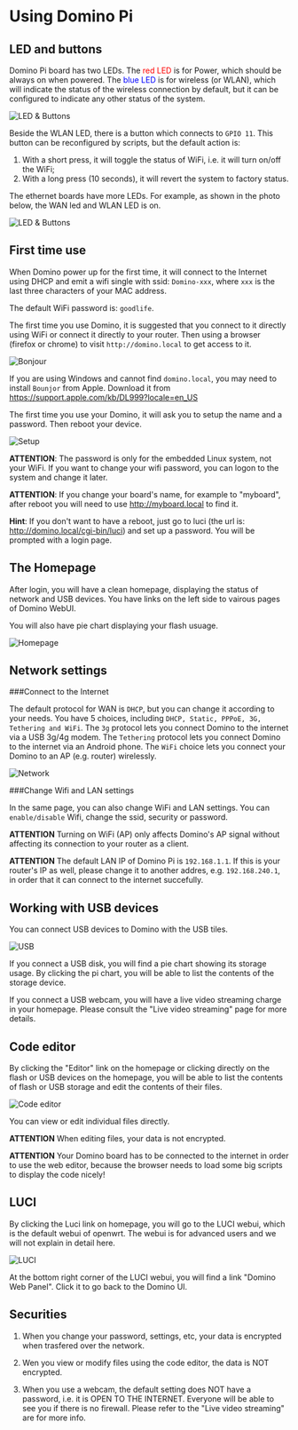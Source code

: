 Using Domino Pi
================

LED and buttons
----------------

Domino Pi board has two LEDs. The <font color='red'>red LED</font> is for Power, which should be always on when powered. The <font color='blue'>blue LED</font> is for wireless (or WLAN), which will indicate the status of the wireless connection by default, but it can be configured to indicate any other status of the system. 

![LED & Buttons](https://static.gl-inet.com/docs/en/2.x/domino/pi/src/pi-led-button.jpg)

Beside the WLAN LED, there is a button which connects to `GPIO 11`. This button can be reconfigured by scripts, but the default action is: 

1. With a short press, it will toggle the status of WiFi, i.e. it will turn on/off the WiFi; 
2. With a long press (10 seconds), it will revert the system to factory status.

The ethernet boards have more LEDs. For example, as shown in the photo below, the WAN led and WLAN LED is on.

![LED & Buttons](https://static.gl-inet.com/docs/en/2.x/domino/pi/src/pi-powerup.jpg)

First time use
---------------

When Domino power up for the first time, it will connect to the Internet using DHCP and emit a wifi single with ssid: `Domino-xxx`, where `xxx` is the last three characters of your MAC address. 

The default WiFi password is: `goodlife`.

The first time you use Domino, it is suggested that you connect to it directly using WiFi or connect it directly to your router. Then using a browser (firefox or chrome) to visit `http://domino.local` to get access to it.

![Bonjour](https://static.gl-inet.com/docs/en/2.x/domino/pi/src/bonjour.jpg)

If you are using Windows and cannot find `domino.local`, you may need to install `Bounjor` from Apple. Download it from https://support.apple.com/kb/DL999?locale=en_US 

The first time you use your Domino, it will ask you to setup the name and a password. Then reboot your device.

![Setup](https://static.gl-inet.com/docs/en/2.x/domino/pi/src/first_time.jpg)

**ATTENTION**: The password is only for the embedded Linux system, not your WiFi. If you want to change your wifi password, you can logon to the system and change it later.

**ATTENTION**: If you change your board's name, for example to "myboard", after reboot you will need to use http://myboard.local to find it.

**Hint**: If you don't want to have a reboot, just go to luci (the url is: http://domino.local/cgi-bin/luci) and set up a password. You will be prompted with a login page.

The Homepage
------------

After login, you will have a clean homepage, displaying the status of network and USB devices. You have links on the left side to vairous pages of Domino WebUI.

You will also have pie chart displaying your flash usuage.

![Homepage](https://static.gl-inet.com/docs/en/2.x/domino/pi/src/homepage.jpg)

Network settings
----------------

###Connect to the Internet

The default protocol for WAN is `DHCP`, but you can change it according to your needs. You have 5 choices, including `DHCP, Static, PPPoE, 3G, Tethering and WiFi`. The `3g` protocol lets you connect Domino to the internet via a USB 3g/4g modem. The `Tethering` protocol lets you connect Domino to the internet via an Android phone. The `WiFi` choice lets you connect your Domino to an AP (e.g. router) wirelessly.

![Network](https://static.gl-inet.com/docs/en/2.x/domino/pi/src/network.jpg)

###Change Wifi and LAN settings

In the same page, you can also change WiFi and LAN settings. You can `enable/disable` Wifi, change the ssid, security or password. 

**ATTENTION** Turning on WiFi (AP) only affects Domino's AP signal without affecting its connection to your router as a client.

**ATTENTION** The default LAN IP of Domino Pi is `192.168.1.1`. If this is your router's IP as well, please change it to another addres, e.g. `192.168.240.1`, in order that it can connect to the internet succefully.


Working with USB devices
------------------------

You can connect USB devices to Domino with the USB tiles. 

![USB](https://static.gl-inet.com/docs/en/2.x/domino/pi/src/usb-disk.jpg)

If you connect a USB disk, you will find a pie chart showing its storage usage. By clicking the pi chart, you will be able to list the contents of the storage device.

If you connect a USB webcam, you will have a live video streaming charge in your homepage. Please consult the "Live video streaming" page for more details.

Code editor
------------

By clicking the "Editor" link on the homepage or clicking directly on the flash or USB devices on the homepage, you will be able to list the contents of flash or USB storage and edit the contents of their files.

![Code editor](https://static.gl-inet.com/docs/en/2.x/domino/pi/src/editor.jpg)

You can view or edit individual files directly. 

**ATTENTION** When editing files, your data is not encrypted.

**ATTENTION** Your Domino board has to be connected to the internet in order to use the web editor, because the browser needs to load some big scripts to display the code nicely!

LUCI
-----------

By clicking the Luci link on homepage, you will go to the LUCI webui, which is the default webui of openwrt. The webui is for advanced users and we will not explain in detail here.

![LUCI](https://static.gl-inet.com/docs/en/2.x/domino/pi/src/luci.jpg)

At the bottom right corner of the LUCI webui, you will find a link "Domino Web Panel". Click it to go back to the Domino UI.

Securities
-----------

1. When you change your password, settings, etc, your data is encrypted when trasfered over the network.

2. Wen you view or modify files using the code editor, the data is NOT encrypted. 

3. When you use a webcam, the default setting does NOT have a password, i.e. it is OPEN TO THE INTERNET. Everyone will be able to see you if there is no firewall. Please refer to the "Live video streaming" are for more info.

